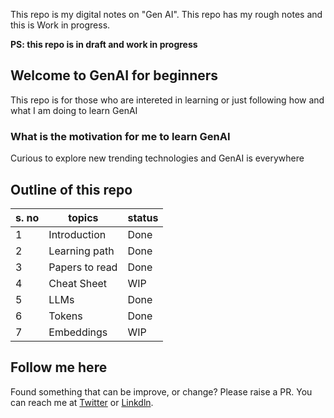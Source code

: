 This repo is my digital notes on "Gen AI". This repo has my rough notes and this is Work in progress. 

**PS: this repo is in draft and work in progress**

## Welcome to GenAI for beginners

This repo is for those who are intereted in learning or just following how and what I am doing 
to learn GenAI

### What is the motivation for me to learn GenAI

Curious to explore new trending technologies and GenAI is everywhere

## Outline of this repo 

| s. no | topics| status |
|----------|----------|----------|
| 1   | Introduction  | Done   |
| 2   | Learning path   | Done   |
| 3   | Papers to read   | Done   |
| 4   | Cheat Sheet   | WIP   |
| 5   | LLMs   | Done   |
| 6   | Tokens   | Done   |
| 7   | Embeddings   | WIP   |

## Follow me here 

Found something that can be improve, or change? Please raise a PR. You can reach me at [Twitter]() or [Linkdln]().